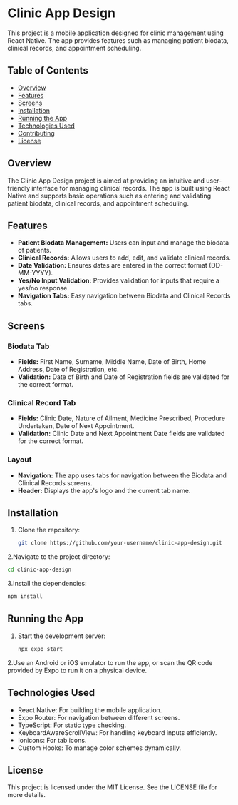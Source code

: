 # Clinic App Design

This project is a mobile application designed for clinic management using React Native. The app provides features such as managing patient biodata, clinical records, and appointment scheduling.

## Table of Contents

- [Overview](#overview)
- [Features](#features)
- [Screens](#screens)
- [Installation](#installation)
- [Running the App](#running-the-app)
- [Technologies Used](#technologies-used)
- [Contributing](#contributing)
- [License](#license)

## Overview

The Clinic App Design project is aimed at providing an intuitive and user-friendly interface for managing clinical records. The app is built using React Native and supports basic operations such as entering and validating patient biodata, clinical records, and appointment scheduling.

## Features

- **Patient Biodata Management:** Users can input and manage the biodata of patients.
- **Clinical Records:** Allows users to add, edit, and validate clinical records.
- **Date Validation:** Ensures dates are entered in the correct format (DD-MM-YYYY).
- **Yes/No Input Validation:** Provides validation for inputs that require a yes/no response.
- **Navigation Tabs:** Easy navigation between Biodata and Clinical Records tabs.

## Screens

### Biodata Tab

- **Fields:** First Name, Surname, Middle Name, Date of Birth, Home Address, Date of Registration, etc.
- **Validation:** Date of Birth and Date of Registration fields are validated for the correct format.

### Clinical Record Tab

- **Fields:** Clinic Date, Nature of Ailment, Medicine Prescribed, Procedure Undertaken, Date of Next Appointment.
- **Validation:** Clinic Date and Next Appointment Date fields are validated for the correct format.

### Layout

- **Navigation:** The app uses tabs for navigation between the Biodata and Clinical Records screens.
- **Header:** Displays the app's logo and the current tab name.

## Installation

1. Clone the repository:

   ```bash
   git clone https://github.com/your-username/clinic-app-design.git
   ```
   
2.Navigate to the project directory:

   ```bash
   cd clinic-app-design
   ```

3.Install the dependencies:
   ```bash
   npm install
   ```

## Running the App

1. Start the development server:

   ```bash
   npx expo start
   ```
   
2.Use an Android or iOS emulator to run the app, or scan the QR code provided by Expo to run it on a physical device.

## Technologies Used
- React Native: For building the mobile application.
- Expo Router: For navigation between different screens.
- TypeScript: For static type checking.
- KeyboardAwareScrollView: For handling keyboard inputs efficiently.
- Ionicons: For tab icons.
- Custom Hooks: To manage color schemes dynamically.


## License

This project is licensed under the MIT License. See the LICENSE file for more details.
